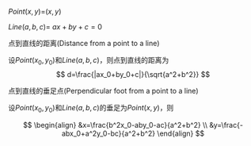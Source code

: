 



$Point(x,y)$=$(x,y)$


$Line(a,b,c)$= $ax+by+c=0$





点到直线的距离(Distance from a point to a line)

设$Point(x_0,y_0)$和$Line(a,b,c)$，则点到直线的距离为
$$
d=\frac{|ax_0+by_0+c|}{\sqrt{a^2+b^2}}
$$

点到直线的垂足点(Perpendicular foot from a point to a line)

设$Point(x_0,y_0)$和$Line(a,b,c)$的垂足为$Point(x,y)$，则




$$
\begin{align}
&x=\frac{b^2x_0-aby_0-ac}{a^2+b^2} \\
&y=\frac{-abx_0+a^2y_0-bc}{a^2+b^2}
\end{align}
$$

